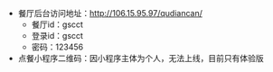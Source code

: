 - 餐厅后台访问地址：http://106.15.95.97/qudiancan/ 
  - 餐厅id：gscct
  - 登录id：gscct
  - 密码：123456
- 点餐小程序二维码：因小程序主体为个人，无法上线，目前只有体验版
